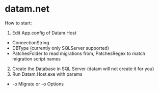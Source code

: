 # datam.net

How to start:
1. Edit App.config of Datam.Host
  - ConnectionString
  - DBType (currently only SQLServer supported)
  - PatchesFolder to read migrations from, PatchesRegex to match migration script names
2. Create the Database in SQL Server (datam will not create it for you)
3. Run Datam.Host.exe with params
  - -o Migrate or -o Options
